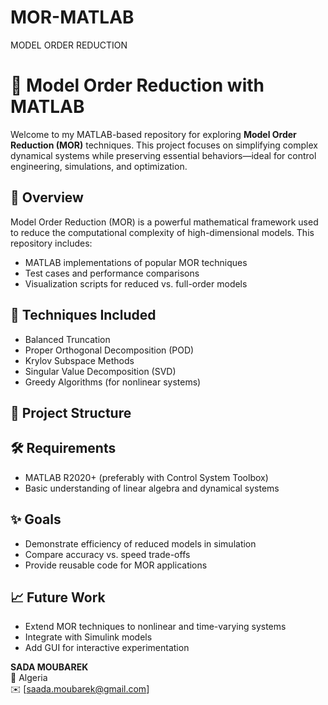 # MOR-MATLAB
MODEL ORDER REDUCTION
# 🧠 Model Order Reduction with MATLAB

Welcome to my MATLAB-based repository for exploring **Model Order Reduction (MOR)** techniques. This project focuses on simplifying complex dynamical systems while preserving essential behaviors—ideal for control engineering, simulations, and optimization.

## 📌 Overview

Model Order Reduction (MOR) is a powerful mathematical framework used to reduce the computational complexity of high-dimensional models. This repository includes:
- MATLAB implementations of popular MOR techniques
- Test cases and performance comparisons
- Visualization scripts for reduced vs. full-order models

## 🚀 Techniques Included

- Balanced Truncation
- Proper Orthogonal Decomposition (POD)
- Krylov Subspace Methods
- Singular Value Decomposition (SVD)
- Greedy Algorithms (for nonlinear systems)

## 📁 Project Structure


## 🛠 Requirements

- MATLAB R2020+ (preferably with Control System Toolbox)
- Basic understanding of linear algebra and dynamical systems

## ✨ Goals

- Demonstrate efficiency of reduced models in simulation
- Compare accuracy vs. speed trade-offs
- Provide reusable code for MOR applications

## 📈 Future Work

- Extend MOR techniques to nonlinear and time-varying systems
- Integrate with Simulink models
- Add GUI for interactive experimentation

**SADA MOUBAREK**  
📍 Algeria  
✉️ [saada.moubarek@gmail.com]  
